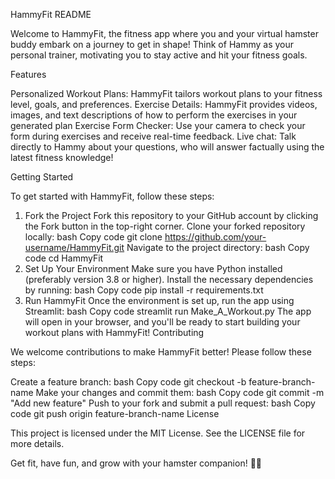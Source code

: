 HammyFit README

Welcome to HammyFit, the fitness app where you and your virtual hamster buddy embark on a journey to get in shape! Think of Hammy as your personal trainer, motivating you to stay active and hit your fitness goals.

Features

Personalized Workout Plans: HammyFit tailors workout plans to your fitness level, goals, and preferences.
Exercise Details: HammyFit provides videos, images, and text descriptions of how to perform the exercises in your generated plan
Exercise Form Checker: Use your camera to check your form during exercises and receive real-time feedback.
Live chat: Talk directly to Hammy about your questions, who will answer factually using the latest fitness knowledge!

Getting Started

To get started with HammyFit, follow these steps:

1. Fork the Project
Fork this repository to your GitHub account by clicking the Fork button in the top-right corner.
Clone your forked repository locally:
bash
Copy code
git clone https://github.com/your-username/HammyFit.git
Navigate to the project directory:
bash
Copy code
cd HammyFit
2. Set Up Your Environment
Make sure you have Python installed (preferably version 3.8 or higher).
Install the necessary dependencies by running:
bash
Copy code
pip install -r requirements.txt
3. Run HammyFit
Once the environment is set up, run the app using Streamlit:
bash
Copy code
streamlit run Make_A_Workout.py
The app will open in your browser, and you'll be ready to start building your workout plans with HammyFit!
Contributing

We welcome contributions to make HammyFit better! Please follow these steps:

Create a feature branch:
bash
Copy code
git checkout -b feature-branch-name
Make your changes and commit them:
bash
Copy code
git commit -m "Add new feature"
Push to your fork and submit a pull request:
bash
Copy code
git push origin feature-branch-name
License

This project is licensed under the MIT License. See the LICENSE file for more details.

Get fit, have fun, and grow with your hamster companion! 🐹💪
